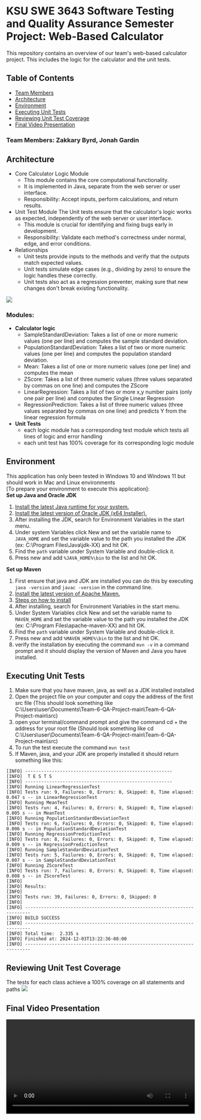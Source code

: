 # KSU SWE 3643 Software Testing and Quality Assurance Semester Project: Web-Based Calculator
This repository contains an overview of our team's web-based calculator project. This includes the logic for the calculator and the unit tests. 
## Table of Contents
- [Team Members](#team-members)
- [Architecture](#architecture)
- [Environment](#environment)
- [Executing Unit Tests](#executing-unit-tests)
- [Reviewing Unit Test Coverage](#reviewing-unit-test-coverage)
- [Final Video Presentation](#final-video-presentation)

### Team Members: Zakkary Byrd, Jonah Gardin

## Architecture

- Core Calculator Logic Module
    - This module contains the core computational functionality.
    - It is implemented in Java, separate from the web server or user interface.
    - Responsibility: Accept inputs, perform calculations, and return results.
- Unit Test Module
    The Unit tests ensure that the calculator's logic works as expected, independently of the web server or user interface.
    - This module is crucial for identifying and fixing bugs early in development.
    - Responsibility: Validate each method's correctness under normal, edge, and error conditions.
- Relationships
    - Unit tests provide inputs to the methods and verify that the outputs match expected values.
    - Unit tests simulate edge cases (e.g., dividing by zero) to ensure the logic handles these correctly.
    - Unit tests also act as a regression preventer, making sure that new changes don't break existing functionality.
<image src="README.assets/Architecture Diagram.png">
  
### Modules: 
- **Calculator logic**
  - SampleStandardDeviation: Takes a list of one or more numeric values (one per line) and computes the sample standard deviation.
  - PopulationStandardDeviation: Takes a list of two or more numeric values (one per line) and computes the population standard deviation.
  - Mean: Takes a list of one or more numeric values (one per line) and computes the mean
  - ZScore: Takes a list of three numeric values (three values separated by commas on one line) and computes the ZScore
  - LinearRegression: Takes a list of two or more x,y number pairs (only one pair per line) and computes the Single Linear Regression
  - RegressionPrediction: Takes a list of three numeric values (three values separated by commas on one line) and predicts Y from the linear regression formula
- **Unit Tests**
  - each logic module has a corresponding test module which tests all lines of logic and error handling
  - each unit test has 100% coverage for its corresponding logic module


## Environment
This application has only been tested in Windows 10 and Windows 11 but should work in Mac and Linux environments<br>
[To prepare your environment to execute this application]:<br>
__Set up Java and Oracle JDK__
1. [Install the latest Java runtime for your system.](https://www.java.com/en/download/manual.jsp)
2. [Install the latest version of Oracle JDK (x64 Installer).](https://www.oracle.com/java/technologies/downloads/?er=221886#jdk23-windows)
3. After installing the JDK, search for Environment Variables in the start menu.
4. Under system Variables click New and set the variable name to ```JAVA_HOME``` and set the variable value to the path you installed the JDK (ex: C:\Program Files\Java\jdk-XX) and hit OK.
5. Find the ```path``` variable under System Variable and double-click it.
6. Press new and add ```%JAVA_HOME%\bin``` to the list and hit OK.

__Set up Maven__
1. First ensure that java and JDK are installed you can do this by executing ```java -version``` and ```javac -version``` in the command line.
2. [Install the latest version of Apache Maven.](https://maven.apache.org/)
3. [Steps on how to install](https://www.geeksforgeeks.org/how-to-install-apache-maven-on-windows/)
4. After installing, search for Environment Variables in the start menu.
5. Under System Variables click New and set the variable name to ```MAVEN_HOME``` and set the variable value to the path you installed the JDK (ex: C:\Program Files\apache-maven-XX) and hit OK.
6. Find the ```path``` variable under System Variable and double-click it.
7. Press new and add ```%MAVEN_HOME%\bin``` to the list and hit OK.
8. verify the installation by executing the command ```mvn -v``` in a command prompt and it should display the version of Maven and Java you have installed.

## Executing Unit Tests
1. Make sure that you have maven, java, as well as a JDK installed installed
2. Open the project file on your computer and copy the address of the first src file (This should look something like C:\Users\user\Documents\Team-6-QA-Project-main\Team-6-QA-Project-main\src)
3. open your terminal/command prompt and give the command cd + the address for your root file (Should look something like cd C:\Users\user\Documents\Team-6-QA-Project-main\Team-6-QA-Project-main\src)
4. To run the test execute the command ```mvn test```
5. If Maven, java, and your JDK are properly installed it should return something like this:

```plaintext
[INFO] -------------------------------------------------------
[INFO]  T E S T S
[INFO] -------------------------------------------------------
[INFO] Running LinearRegressionTest
[INFO] Tests run: 9, Failures: 0, Errors: 0, Skipped: 0, Time elapsed: 0.047 s -- in LinearRegressionTest
[INFO] Running MeanTest
[INFO] Tests run: 4, Failures: 0, Errors: 0, Skipped: 0, Time elapsed: 0.005 s -- in MeanTest
[INFO] Running PopulationStandardDeviationTest
[INFO] Tests run: 6, Failures: 0, Errors: 0, Skipped: 0, Time elapsed: 0.006 s -- in PopulationStandardDeviationTest
[INFO] Running RegressionPredictionTest
[INFO] Tests run: 8, Failures: 0, Errors: 0, Skipped: 0, Time elapsed: 0.009 s -- in RegressionPredictionTest
[INFO] Running SampleStandardDeviationTest
[INFO] Tests run: 5, Failures: 0, Errors: 0, Skipped: 0, Time elapsed: 0.007 s -- in SampleStandardDeviationTest
[INFO] Running ZScoreTest
[INFO] Tests run: 7, Failures: 0, Errors: 0, Skipped: 0, Time elapsed: 0.008 s -- in ZScoreTest
[INFO]
[INFO] Results:
[INFO]
[INFO] Tests run: 39, Failures: 0, Errors: 0, Skipped: 0
[INFO]
[INFO] ------------------------------------------------------------------------
[INFO] BUILD SUCCESS
[INFO] ------------------------------------------------------------------------
[INFO] Total time:  2.335 s
[INFO] Finished at: 2024-12-03T13:22:36-08:00
[INFO] ------------------------------------------------------------------------
```

## Reviewing Unit Test Coverage
The tests for each class achieve a 100% coverage on all statements and paths
<image src="README.assets/Coverage Test.PNG">

## Final Video Presentation
<video width="100%" controls>
  <source src="README.assets/PresentationVideo.mp4" type="video/mp4">

    [![Video Title](https://img.youtube.com/vi/[VIDEO_ID](https://youtu.be/-D-L5zzvIVU)/0.jpg)](https://www.youtube.com/watch?v=[VIDEO_ID](https://youtu.be/-D-L5zzvIVU))
</video>
